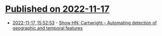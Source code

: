 # [Published on 2022-11-17](index.md)

* [2022-11-17, 15:52:53](https://news.ycombinator.com/item?id=33640672) - [Show HN: Cartwright – Automating detection of geographic and temporal features](https://github.com/jataware/cartwright)
